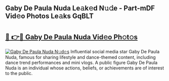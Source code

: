 ## Gaby De Paula Nuda Le𝚊k𝚎d N𝚞𝚍e - Part-mDF Vid𝚎o Photos Le𝚊ks GqBLT

# <h2><a href="http://fbc3iy5.evod.top/?m=Gaby+De+Paula+Nuda">🔗 👉🔴 Gaby De Paula Nuda Vid𝚎o Ph𝚘t𝚘s</a></h2>

[![Gaby De Paula Nuda N𝚞d𝚎s](https://i.imgur.com/8V9OHl7.gif)](http://fbc3iy5.evod.top/?m=Gaby+De+Paula+Nuda)
Influential social media star Gaby De Paula Nuda, famous for sharing lifestyle and dance-themed content, including dance trend performances and mini vlogs. A public figure Gaby De Paula Nuda is an individual whose actions, beliefs, or achievements are of interest to the public. 
